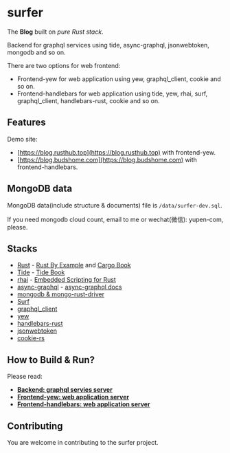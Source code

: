 # surfer

The **Blog** built on *pure Rust stack*. 

Backend for graphql services using tide, async-graphql, jsonwebtoken, mongodb and so on. 

There are two options for web frontend:
- Frontend-yew for web application using yew, graphql_client, cookie and so on.
- Frontend-handlebars for web application using tide, yew, rhai, surf, graphql_client, handlebars-rust, cookie and so on.

## Features

Demo site:
- [https://blog.rusthub.top](https://blog.rusthub.top) with frontend-yew.
- [https://blog.budshome.com](https://blog.budshome.com) with frontend-handlebars.

## MongoDB data

MongoDB data(include structure & documents) file is `/data/surfer-dev.sql`.

If you need mongodb cloud count, email to me or wechat(微信): yupen-com, please.

## Stacks

- [Rust](https://github.com/rust-lang/rust) - [Rust By Example](https://rust-by-example.budshome.com) and [Cargo Book](https://cargo.budshome.com)
- [Tide](https://crates.io/crates/tide) - [Tide Book](https://tide.budshome.com)
- [rhai](https://crates.io/crates/rhai) - [Embedded Scripting for Rust](https://rhai.budshome.com)
- [async-graphql](https://crates.io/crates/async-graphql) - [async-graphql docs](https://async-graphql.budshome.com)
- [mongodb & mongo-rust-driver](https://crates.io/crates/mongodb)
- [Surf](https://crates.io/crates/surf)
- [graphql_client](https://crates.io/crates/graphql_client)
- [yew](https://yew.budshome.com)
- [handlebars-rust](https://crates.io/crates/handlebars)
- [jsonwebtoken](https://crates.io/crates/jsonwebtoken)
- [cookie-rs](https://crates.io/crates/cookie)

## How to Build & Run?

Please read:

- [**Backend: graphql servies server**](./backend/README.md)
- [**Frontend-yew: web application server**](./frontend-yew/README.md)
- [**Frontend-handlebars: web application server**](./frontend-handlebars/README.md)

## Contributing

You are welcome in contributing to the surfer project. 

